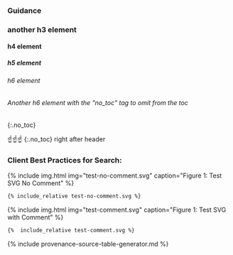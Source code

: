 ### Guidance

###  another h3 element

#### h4 element

##### h5 element

###### h6 element

###### Another h6 element with the "no_toc" tag to omit from the toc
{:.no_toc}

☝️☝️☝️  \{\:.no_toc\} right after header


### Client Best Practices for Search:

{% include img.html img="test-no-comment.svg" caption="Figure 1: Test SVG No Comment" %}

~~~svg
{% include_relative test-no-comment.svg %}
~~~

{% include img.html img="test-comment.svg" caption="Figure 1: Test SVG with Comment" %}

~~~svg
{%  include_relative test-comment.svg %}
~~~

{% include provenance-source-table-generator.md %}

